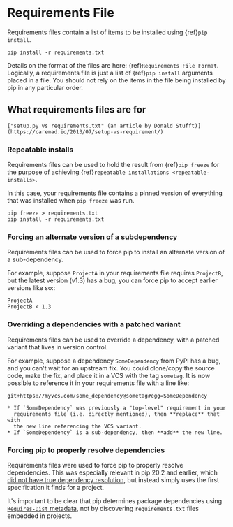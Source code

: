 # Requirements File

Requirements files contain a list of items to be installed using
{ref}`pip install`.

```
pip install -r requirements.txt
```

Details on the format of the files are here: {ref}`Requirements File Format`.
Logically, a requirements file is just a list of {ref}`pip install` arguments
placed in a file. You should not rely on the items in the file being installed
by pip in any particular order.

## What requirements files are for

```{important}
["setup.py vs requirements.txt" (an article by Donald Stufft)](https://caremad.io/2013/07/setup-vs-requirement/)
```

### Repeatable installs

Requirements files can be used to hold the result from {ref}`pip freeze` for the
purpose of achieving {ref}`repeatable installations <repeatable-installs>`.

In this case, your requirements file contains a pinned version of everything
that was installed when `pip freeze` was run.

```
pip freeze > requirements.txt
pip install -r requirements.txt
```

### Forcing an alternate version of a subdependency

Requirements files can be used to force pip to install an alternate version of a
sub-dependency.

For example, suppose `ProjectA` in your requirements file requires
`ProjectB`, but the latest version (v1.3) has a bug, you can force pip to
accept earlier versions like so::

```
ProjectA
ProjectB < 1.3
```

### Overriding a dependencies with a patched variant

Requirements files can be used to override a dependency, with a patched variant
that lives in version control.

For example, suppose a dependency `SomeDependency` from PyPI has a bug, and
you can't wait for an upstream fix. You could clone/copy the source code, make
the fix, and place it in a VCS with the tag `sometag`. It is now possible to
reference it in your requirements file with a line like:

```
git+https://myvcs.com/some_dependency@sometag#egg=SomeDependency
```

```{note}
* If `SomeDependency` was previously a "top-level" requirement in your
  requirements file (i.e. directly mentioned), then **replace** that with
  the new line referencing the VCS variant.
* If `SomeDependency` is a sub-dependency, then **add** the new line.
```

### Forcing pip to properly resolve dependencies

Requirements files were used to force pip to properly resolve dependencies.
This was especially relevant in pip 20.2 and earlier, which [did not have true
dependency resolution][gh-988], but instead
simply uses the first specification it finds for a project.

It's important to be clear that pip determines package dependencies using
[`Requires-Dist` metadata][requires-dist], not by discovering
`requirements.txt` files embedded in projects.

[gh-988]: https://github.com/pypa/pip/issues/988
[requires-dist]: https://packaging.python.org/specifications/core-metadata/#requires-dist-multiple-use
